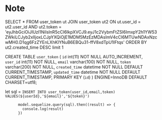 # Note
SELECT * FROM user_token ut 
JOIN user_token ut2 ON ut.user_id = ut2.user_id
AND ut2.token = 'eyJhbGciOiJIUzI1NiIsInR5cCI6IkpXVCJ9.eyJ1c2VybmFtZSI6ImxpY2h1YW53ZWkiLCJyb2xlIjoxLCJpYXQiOjE1MDM5MzEzMDAsImV4cCI6MTUwNDAxNzcwMH0.D1qg6FzZYEnLXhKIYNuB6EBQu31-ffV8xdTpU1IFtqs'
ORDER BY ut2.created_time DESC limit 1


CREATE TABLE `user_token` (
  `id` int(11) NOT NULL AUTO_INCREMENT,
  `user_id` int(11) NOT NULL,
  `email` varchar(100) NOT NULL,
  `token` varchar(200) NOT NULL,
  `created_time` datetime NOT NULL DEFAULT CURRENT_TIMESTAMP,
  `updated_time` datetime NOT NULL DEFAULT CURRENT_TIMESTAMP,
  PRIMARY KEY (`id`)
) ENGINE=InnoDB DEFAULT CHARSET=utf8;

let sql = `INSERT INTO user_token(user_id,email,token) VALUES(${userId},'${email}','${token}')`

          model.sequelize.query(sql).then((result) => {
            console.log(result)
          })

